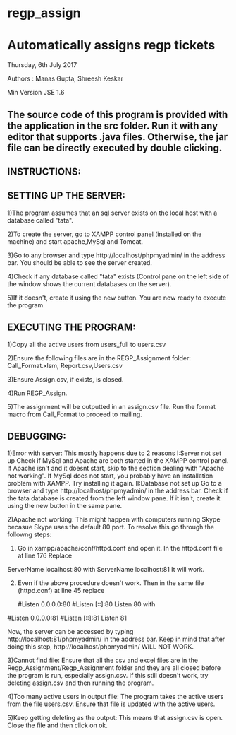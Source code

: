 # regp_assign
Automatically assigns regp tickets
===================
Thursday, 6th July 2017

Authors : Manas Gupta, Shreesh Keskar


Min Version JSE 1.6


The source code of this program is provided with the application in the src folder. Run it with any editor that supports .java files. Otherwise, the jar file can be directly executed by double clicking.
------------------------
INSTRUCTIONS:
------------------------------------


SETTING UP THE SERVER:
------------------------------------
1)The program assumes that an sql server exists on the local host with a database called "tata".

2)To create the server, go to XAMPP control panel (installed on the machine) and start apache,MySql and Tomcat.

3)Go to any browser and type http://localhost/phpmyadmin/ in the address bar. You should be able to see the server created.

4)Check if any database called "tata" exists (Control pane on the left side of the window shows the current databases on the server).

5)If it doesn't, create it using the new button. You are now ready to execute the program.



EXECUTING THE PROGRAM:
------------------------------------
1)Copy all the active users from users_full to users.csv

2)Ensure the following files are in the REGP_Assignment folder: Call_Format.xlsm, Report.csv,Users.csv

3)Ensure Assign.csv, if exists, is closed.

4)Run REGP_Assign.

5)The assignment will be outputted in an assign.csv file. Run the format macro from Call_Format to proceed to mailing.


DEBUGGING:
------------------------------------

1)Error with server:
This mostly happens due to 2 reasons
I:Server not set up
Check if MySql and Apache are both started in the XAMPP control panel. If Apache isn't and it doesnt start, skip to the section     dealing with "Apache not working". If MySql does not start, you probably have an installation problem with XAMPP. Try installing it  again.
II:Database not set up
Go to a browser and type http://localhost/phpmyadmin/ in the address bar. Check if the tata database is created from the left window pane. If it isn't, create it using the new button in the same pane.

2)Apache not working:
This might happen with computers running Skype becasue Skype uses the default 80 port. To resolve this go through the followng steps:

1. Go in xampp/apache/conf/httpd.conf and open it. 
In the httpd.conf file at line 176 Replace

ServerName localhost:80 
with
ServerName localhost:81 
It will work.

2. Even if the above procedure doesn't work. Then in the same file (httpd.conf) at line 45 replace

   #Listen 0.0.0.0:80
   #Listen [::]:80
   Listen 80 
with

  #Listen 0.0.0.0:81
  #Listen [::]:81
  Listen 81
  
Now, the server can be accessed by typing http://localhost:81/phpmyadmin/ in the address bar. Keep in mind that after doing this step, http://localhost/phpmyadmin/ WILL NOT WORK.

3)Cannot find file:
Ensure that all the csv and excel files are in the Regp_Assignment/Regp_Assignment folder and they are all closed before the program is run, especially assign.csv.
If this still doesn't work, try deleting assign.csv and then running the program.

4)Too many active users in output file:
The program takes the active users from the file users.csv. Ensure that file is updated with the active users.

5)Keep getting deleting as the output:
This means that assign.csv is open. Close the file and then click on ok.
